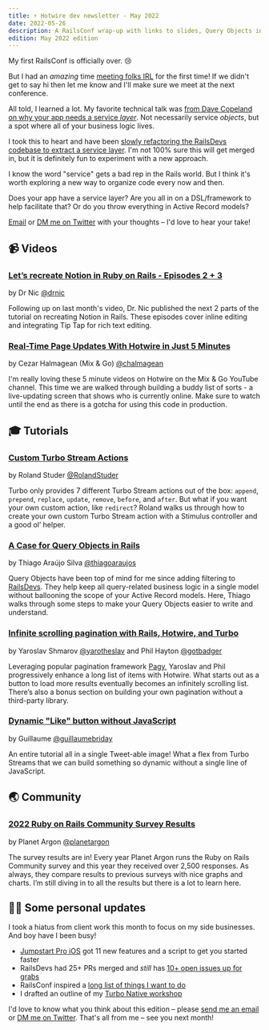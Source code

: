 ```yaml
---
title: ⚡️ Hotwire dev newsletter - May 2022
date: 2022-05-26
description: A RailsConf wrap-up with links to slides, Query Objects in Rails, custom Turbo Stream actions, and the 2022 Ruby on Rails Community Survey results.
edition: May 2022 edition
---
```


My first RailsConf is officially over. 😢

But I had an _amazing_ time [meeting folks IRL](https://twitter.com/joemasilotti/status/1527694963177291776) for the first time! If we didn't get to say hi then let me know and I'll make sure we meet at the next conference.

All told, I learned a lot. My favorite technical talk was [from Dave Copeland on why your app needs a service _layer_](https://twitter.com/davetron5000/status/1527371705009614850?s=20&t=OhW7b38nf9A_7w7QX2pJnw). Not necessarily service _objects_, but a spot where all of your business logic lives.

I took this to heart and have been [slowly refactoring the RailsDevs codebase to extract a service layer](https://github.com/joemasilotti/railsdevs.com/pull/434). I'm not 100% sure this will get merged in, but it is definitely fun to experiment with a new approach.

I know the word "service" gets a bad rep in the Rails world. But I think it's worth exploring a new way to organize code every now and then.

Does your app have a service layer? Are you all in on a DSL/framework to help facilitate that? Or do you throw everything in Active Record models?

[Email](mailto:joe@masilotti.com) or [DM me on Twitter](https://twitter.com/joemasilotti) with your thoughts – I'd love to hear your take!

## 📹 Videos

### [Let’s recreate Notion in Ruby on Rails - Episodes 2 + 3](https://www.youtube.com/watch?v=qpZgHeteH04&list=PLcKahasNsPxS-Y9yvmOHMOn9Uei6nzYiz&index=2)

by Dr Nic [@drnic](https://twitter.com/drnic)

Following up on last month's video, Dr. Nic published the next 2 parts of the tutorial on recreating Notion in Rails. These episodes cover inline editing and integrating Tip Tap for rich text editing.

### [Real-Time Page Updates With Hotwire in Just 5 Minutes](https://www.youtube.com/watch?v=CR2FCYia8C4)

by Cezar Halmagean (Mix & Go) [@chalmagean](https://twitter.com/chalmagean)

I'm really loving these 5 minute videos on Hotwire on the Mix & Go YouTube channel. This time we are walked through building a buddy list of sorts - a live-updating screen that shows who is currently online. Make sure to watch until the end as there is a gotcha for using this code in production.

## 🎓 Tutorials

### [Custom Turbo Stream Actions](https://rstuder.ch/custom-turbo-stream-actions/)

by Roland Studer [@RolandStuder](https://twitter.com/RolandStuder)

Turbo only provides 7 different Turbo Stream actions out of the box: `append`, `prepend`, `replace`, `update`, `remove`, `before`, and `after`. But what if you want your own custom action, like `redirect`? Roland walks us through how to create your own custom Turbo Stream action with a Stimulus controller and a good ol’ helper.

### [A Case for Query Objects in Rails](https://thoughtbot.com/blog/a-case-for-query-objects-in-rails)

by Thiago Araújo Silva [@thiagoaraujos](https://twitter.com/thiagoaraujos)

Query Objects have been top of mind for me since adding filtering to [RailsDevs](https://railsdevs.com). They help keep all query-related business logic in a single model without ballooning the scope of your Active Record models. Here, Thiago walks through some steps to make your Query Objects easier to write and understand.

### [Infinite scrolling pagination with Rails, Hotwire, and Turbo](https://www.bearer.com/blog/infinite-scrolling-pagination-hotwire)

by Yaroslav Shmarov [@yarotheslav](https://twitter.com/yarotheslav) and Phil Hayton [@gotbadger](https:/twitter.com/gotbadger)

Leveraging popular pagination framework [Pagy](https://github.com/ddnexus/pagy), Yaroslav and Phil progressively enhance a long list of items with Hotwire. What starts out as a button to load more results eventually becomes an infinitely scrolling list. There’s also a bonus section on building your own pagination without a third-party library.

### [Dynamic "Like" button without JavaScript](https://twitter.com/guillaumebriday/status/1528675834571198464)

by Guillaume [@guillaumebriday](https://twitter.com/guillaumebriday)

An entire tutorial all in a single Tweet-able image! What a flex from Turbo Streams that we can build something so dynamic without a single line of JavaScript.

## 🌏 Community

### [2022 Ruby on Rails Community Survey Results](https://rails-hosting.com/2022/)

by Planet Argon [@planetargon](https://twitter.com/planetargon)

The survey results are in! Every year Planet Argon runs the Ruby on Rails Community survey and this year they received over 2,500 responses. As always, they compare results to previous surveys with nice graphs and charts. I’m still diving in to all the results but there is a lot to learn here.

## 🙋‍♂️ Some personal updates

I took a hiatus from client work this month to focus on my side businesses. And boy have I been busy!

* [Jumpstart Pro iOS](https://jumpstartrails.com/ios) got 11 new features and a script to get you started faster
* RailsDevs had 25+ PRs merged and _still_ has [10+ open issues up for grabs](https://github.com/joemasilotti/railsdevs.com/issues?q=is%3Aopen+is%3Aissue+label%3A%22help+wanted%22+no%3Aassignee)
* RailsConf inspired a [long list of things I want to do](https://twitter.com/joemasilotti/status/1527710986932654080?s=20&t=pi7hTNVZ6wiRAjt9Wwvz-w)
* I drafted an outline of my [Turbo Native workshop](https://same-legend-a38.notion.site/Turbo-Native-workshop-6255fbdd959741d6b636e76358208ff1)

I'd love to know what you think about this edition – please [send me an email](mailto:joe@masilotti.com) or [DM me on Twitter](https://twitter.com/joemasilotti). That's all from me – see you next month!
